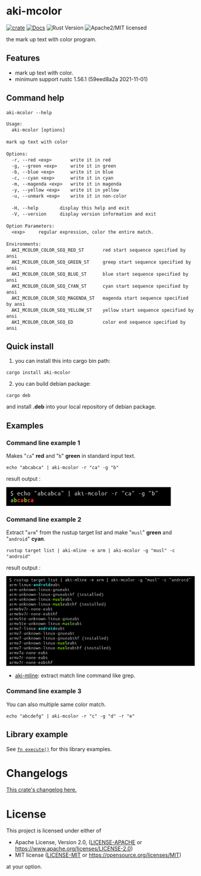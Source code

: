 # aki-mcolor

[![crate][crate-image]][crate-link]
[![Docs][docs-image]][docs-link]
![Rust Version][rustc-image]
![Apache2/MIT licensed][license-image]

the mark up text with color program.

## Features

- mark up text with color.
- minimum support rustc 1.56.1 (59eed8a2a 2021-11-01)

## Command help

```
aki-mcolor --help
```

```
Usage:
  aki-mcolor [options]

mark up text with color

Options:
  -r, --red <exp>       write it in red
  -g, --green <exp>     write it in green
  -b, --blue <exp>      write it in blue
  -c, --cyan <exp>      write it in cyan
  -m, --magenda <exp>   write it in magenda
  -y, --yellow <exp>    write it in yellow
  -u, --unmark <exp>    write it in non-color

  -H, --help        display this help and exit
  -V, --version     display version information and exit

Option Parameters:
  <exp>     regular expression, color the entire match.

Environments:
  AKI_MCOLOR_COLOR_SEQ_RED_ST       red start sequence specified by ansi
  AKI_MCOLOR_COLOR_SEQ_GREEN_ST     greep start sequence specified by ansi
  AKI_MCOLOR_COLOR_SEQ_BLUE_ST      blue start sequence specified by ansi
  AKI_MCOLOR_COLOR_SEQ_CYAN_ST      cyan start sequence specified by ansi
  AKI_MCOLOR_COLOR_SEQ_MAGENDA_ST   magenda start sequence specified by ansi
  AKI_MCOLOR_COLOR_SEQ_YELLOW_ST    yellow start sequence specified by ansi
  AKI_MCOLOR_COLOR_SEQ_ED           color end sequence specified by ansi
```

## Quick install

1. you can install this into cargo bin path:

```
cargo install aki-mcolor
```

2. you can build debian package:

```
cargo deb
```

and install **.deb** into your local repository of debian package.

## Examples

### Command line example 1

Makes "`ca`" **red** and "`b`" **green** in standard input text.

```
echo "abcabca" | aki-mcolor -r "ca" -g "b"
```

result output :

![out abcabca image]

[out abcabca image]: https://raw.githubusercontent.com/aki-akaguma/aki-mcolor/main/img/out-abcabca-1.png


### Command line example 2

Extract "`arm`" from the rustup target list and make "`musl`" **green** and "`android`" **cyan**.

```
rustup target list | aki-mline -e arm | aki-mcolor -g "musl" -c "android"
```

result output :

![out rustup image]

[out rustup image]: https://raw.githubusercontent.com/aki-akaguma/aki-mcolor/main/img/out-rustup-1.png

- [aki-mline](https://crates.io/crates/aki-mline): extract match line command like grep.

### Command line example 3

You can also multiple same color match.

```
echo "abcdefg" | aki-mcolor -r "c" -g "d" -r "e"
```

## Library example

See [`fn execute()`] for this library examples.

[`fn execute()`]: crate::execute


# Changelogs

[This crate's changelog here.](https://github.com/aki-akaguma/aki-mcolor/blob/main/CHANGELOG.md)

# License

This project is licensed under either of

 * Apache License, Version 2.0, ([LICENSE-APACHE](LICENSE-APACHE) or
   https://www.apache.org/licenses/LICENSE-2.0)
 * MIT license ([LICENSE-MIT](LICENSE-MIT) or
   https://opensource.org/licenses/MIT)

at your option.

[//]: # (badges)

[crate-image]: https://img.shields.io/crates/v/aki-mcolor.svg
[crate-link]: https://crates.io/crates/aki-mcolor
[docs-image]: https://docs.rs/aki-mcolor/badge.svg
[docs-link]: https://docs.rs/aki-mcolor/
[rustc-image]: https://img.shields.io/badge/rustc-1.56+-blue.svg
[license-image]: https://img.shields.io/badge/license-Apache2.0/MIT-blue.svg
